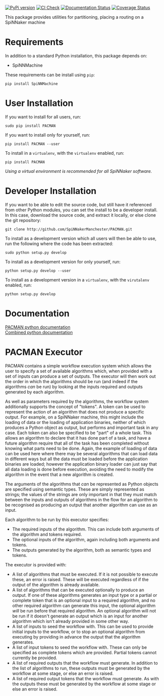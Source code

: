 [![PyPi version](https://img.shields.io/pypi/v/SpiNNaker_PACMAN.svg?style=flat)](https://pypi.org/project/SpiNNaker_PACMAN/)
[![CI Check](https://github.com/SpiNNakerManchester/PACMAN/workflows/Python%20Actions/badge.svg?branch=master)](https://github.com/SpiNNakerManchester/PACMAN/actions?query=workflow%3A%22Python+Actions%22+branch%3Amaster)
[![Documentation Status](https://readthedocs.org/projects/pacman/badge/?version=latest)](https://pacman.readthedocs.io/en/latest/?badge=latest)
[![Coverage Status](https://coveralls.io/repos/github/SpiNNakerManchester/PACMAN/badge.svg?branch=master)](https://coveralls.io/github/SpiNNakerManchester/PACMAN?branch=master)

This package provides utilities for partitioning, placing a routing on a
SpiNNaker machine

Requirements
============
In addition to a standard Python installation, this package depends on:

 - SpiNNMachine

These requirements can be install using `pip`:

    pip install SpiNNMachine

User Installation
=================
If you want to install for all users, run:

    sudo pip install PACMAN

If you want to install only for yourself, run:

    pip install PACMAN --user

To install in a `virtualenv`, with the `virtualenv` enabled, run:

    pip install PACMAN

_Using a virtual environment is recommended for all SpiNNaker software._

Developer Installation
======================
If you want to be able to edit the source code, but still have it referenced
from other Python modules, you can set the install to be a developer install.
In this case, download the source code, and extract it locally, or else clone
the git repository:

    git clone http://github.com/SpiNNakerManchester/PACMAN.git

To install as a development version which all users will then be able to use,
run the following where the code has been extracted:

    sudo python setup.py develop

To install as a development version for only yourself, run:

    python setup.py develop --user

To install as a development version in a `virtualenv`, with the `virutalenv`
enabled, run:

    python setup.py develop

Documentation
=============
[PACMAN python documentation](http://pacman.readthedocs.io)
<br>
[Combined python documentation](http://spinnakermanchester.readthedocs.io)


PACMAN Executor
===============
PACMAN contains a simple workflow execution system which allows the user to
specify a set of available algorithms which, when provided with a set of inputs
can produce a set of outputs.  The executor will then work out the order in
which the algorithms should be run (and indeed if the algorithms *can* be run)
by looking at the inputs required and outputs generated by each algorithm.

As well as parameters required by the algorithms, the workflow system
additionally supports the concept of "tokens".  A token can be used to represent
the action of an algorithm that does not produce a specific output.  For
example, on a SpiNNaker machine, this might include the loading of data or the
loading of application binaries, neither of which produces a Python object as
output, but performs and important task in any case.  Each token can also be
specified to be "part" of a whole task.  This allows an algorithm to declare
that it has done part of a task, and have a future algorithm require that all
of the task has been completed without knowing what parts need to be done.
Again, the example of loading of data can be used here where there may be
several algorithms that can load data in different ways but all the data must
be loaded before the application binaries are loaded; however the application
binary loader can just say that all data loading is done before execution,
avoiding the need to modify the algorithm in the event that a new algorithm
is created.

The arguments of the algorithms that *can* be represented as Python objects
are specified using semantic types.  These are simply represented as strings;
the values of the strings are only important in that they must match between
the inputs and outputs of algorithms in the flow for an algorithm to be
recognised as producing an output that another algorithm can use as an input.

Each algorithm to be run by this executor specifies:
 - The required inputs of the algorithm.  This can include both arguments of
   the algorithm and tokens required.
 - The optional inputs of the algorithm, again including both arguments and
   tokens.
 - The outputs generated by the algorithm, both as semantic types and tokens.

The executor is provided with:
 - A list of algorithms that must be executed.  If it is not possible to
   execute these, an error is raised.  These will be executed regardless of
   if the output of the algorithm is already available.
 - A list of algorithms that can be executed optionally to produce an output.
   If one of these algorithms generates an input type or a partial or complete
   token that is an optional input to a required algorithm, and no other
   required algorithm can generate this input, the optional algorithm *will* be
   run before that required algorithm.  An optional algorithm will not be run
   if it doesn't generate an output which is an input for another algorithm
   which isn't already provided in some other way.
 - A list of inputs to seed the workflow with.  This can be used to provide
   initial inputs to the workflow, or to stop an optional algorithm from
   executing by providing in advance the output that the algorithm generates.
 - A list of input tokens to seed the workflow with.  These can only be
   specified as complete tokens which are provided.  Partial tokens cannot
   currently be provided.
 - A list of required outputs that the workflow must generate.  In addition
   to the list of algorithms to run, these outputs must be generated by the
   workflow at some stage, or else an error is raised.
 - A list of required output tokens that the workflow must generate.  As with
   the outputs these must be generated by the workflow at some stage or else
   an error is raised.
